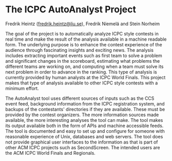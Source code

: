 # The ICPC AutoAnalyst Project
Fredrik Heintz (fredrik.heintz@liu.se), Fredrik Niemelä and Stein Norheim

The goal of the project is to automatically analyze ICPC style contests in real time and make the result of the analysis available in a machine readable form. The underlying purpose is to enhance the contest experience of the audience through fascinating insights and exciting news. The analysis includes extracting important events such as first team to solve a problem and significant changes in the scoreboard, estimating what problems the different teams are working on, and computing when a team must solve its next problem in order to advance in the ranking. This type of analysis is currently provided by human analysts at the ICPC World Finals. This project makes that type of analysis available to other ICPC style contests with a minimum effort.

The AutoAnalyst tool uses different sources of inputs such as the CCS event feed, background information from the ICPC registration system, and backups of the contestants' directories if they are available. These must be provided by the contest organizers. The more information sources made available, the more interesting analyses the tool can make. The tool makes its output available both in the form of APIs and machine accessible feeds. The tool is documented and easy to set up and configure for someone with reasonable experience of Unix, databases and web servers. The tool does not provide graphical user interfaces to the information as that is part of other ACM ICPC projects such as SecondScreen. The intended users are the ACM ICPC World Finals and Regionals.
